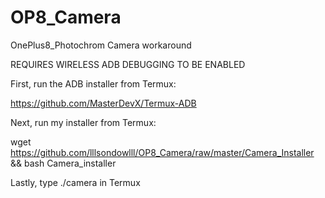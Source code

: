 # OP8_Camera
OnePlus8_Photochrom Camera workaround

REQUIRES WIRELESS ADB DEBUGGING TO BE ENABLED

First, run the ADB installer from Termux:

https://github.com/MasterDevX/Termux-ADB

Next, run my installer from Termux:

wget https://github.com/lllsondowlll/OP8_Camera/raw/master/Camera_Installer && bash Camera_installer

Lastly, type ./camera in Termux
